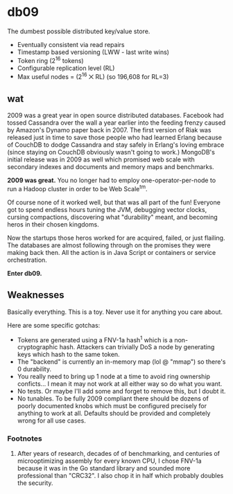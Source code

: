 # db09

The dumbest possible distributed key/value store.

* Eventually consistent via read repairs
* Timestamp based versioning (LWW - last write wins)
* Token ring (2<sup>16</sup> tokens)
* Configurable replication level (RL)
* Max useful nodes = (2<sup>16</sup> ⨉ RL) (so 196,608 for RL=3)

## wat

2009 was a great year in open source distributed databases. Facebook had tossed
Cassandra over the wall a year earlier into the feeding frenzy caused by
Amazon's Dynamo paper back in 2007. The first version of Riak was released just
in time to save those people who had learned Erlang because of CouchDB to dodge
Cassandra and stay safely in Erlang's loving embrace (since staying on CouchDB
obviously wasn't going to work.) MongoDB's initial release was in 2009 as well
which promised web scale with secondary indexes and documents and memory maps
and benchmarks.

**2009 was great.** You no longer had to employ one-operator-per-node to run a
Hadoop cluster in order to be Web Scale<sup>tm</sup>.

Of course none of it worked well, but that was all part of the fun! Everyone
got to spend endless hours tuning the JVM, debugging vector clocks, cursing
compactions, discovering what "durability" meant, and becoming heros in their
chosen kingdoms.

Now the startups those heros worked for are acquired, failed, or just flailing.
The databases are almost following through on the promises they were making
back then. All the action is in Java Script or containers or service
orchestration.

**Enter db09.**

## Weaknesses

Basically everything. This is a toy. Never use it for anything you care about.

Here are some specific gotchas:

* Tokens are generated using a FNV-1a hash<sup>1</sup> which is a
  non-cryptographic hash.  Attackers can trivially DoS a node by generating
  keys which hash to the same token.
* The "backend" is currently an in-memory map (lol @ "mmap") so there's 0
  durability.
* You really need to bring up 1 node at a time to avoid ring ownership
  conficts... I mean it may not work at all either way so do what you want.
* No tests. Or maybe I'll add some and forget to remove this, but I doubt it.
* No tunables. To be fully 2009 compliant there should be dozens of poorly
  documented knobs which must be configured precisely for anything to work at
  all. Defaults should be provided and completely wrong for all use cases.

### Footnotes

1. After years of research, decades of of benchmarking, and centuries of
   microoptimizing assembly for every known CPU, I chose FNV-1a because it was
   in the Go standard library and sounded more professional than "CRC32". I
   also chop it in half which probably doubles the security.
